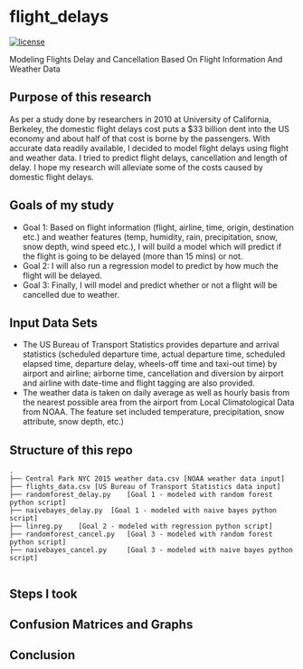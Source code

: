 # flight_delays
[![license](https://img.shields.io/github/license/mashape/apistatus.svg)](https://github.com/shivaninyc/flight_delays/blob/master/LICENSE)

Modeling Flights Delay and Cancellation Based On Flight Information And Weather Data

## Purpose of this research
As per a study done by researchers in 2010 at University of California, Berkeley, the domestic flight delays cost puts a $33 billion dent into the US economy and about half of that cost is borne by the passengers. With accurate data readily available, I decided to model flight delays using flight and weather data. I tried to predict flight delays, cancellation and length of delay. I hope my research will alleviate some of the costs caused by domestic flight delays. 

## Goals of my study
* Goal 1: Based on flight information (flight, airline, time, origin, destination etc.) and weather features (temp, humidity, rain, precipitation, snow, snow depth, wind speed etc.), I will build a model which will predict if the flight is going to be delayed (more than 15 mins) or not.
* Goal 2: I will also run a regression model to predict by how much the flight will be delayed.
* Goal 3: Finally, I will model and predict whether or not a flight will be cancelled due to weather.

## Input Data Sets
* The US Bureau of Transport Statistics provides departure and arrival statistics (scheduled departure time, actual departure time, scheduled elapsed time, departure delay, wheels-off time and taxi-out time) by airport and airline; airborne time, cancellation and diversion by airport and airline with date-time and flight tagging are also provided.
* The weather data is taken on daily average as well as hourly basis from the nearest possible area from the airport from Local Climatological Data from NOAA. The feature set included temperature, precipitation, snow attribute, snow depth, etc.)

## Structure of this repo

```
.
├── Central Park NYC 2015 weather data.csv [NOAA weather data input]
├── flights_data.csv [US Bureau of Transport Statistics data input]
├── randomforest_delay.py	 [Goal 1 - modeled with random forest python script]
├── naivebayes_delay.py	 [Goal 1 - modeled with naive bayes python script]
├── linreg.py	 [Goal 2 - modeled with regression python script]
├── randomforest_cancel.py	 [Goal 3 - modeled with random forest python script]
├── naivebayes_cancel.py	 [Goal 3 - modeled with naive bayes python script]
   
```
## Steps I took

## Confusion Matrices and Graphs

## Conclusion

